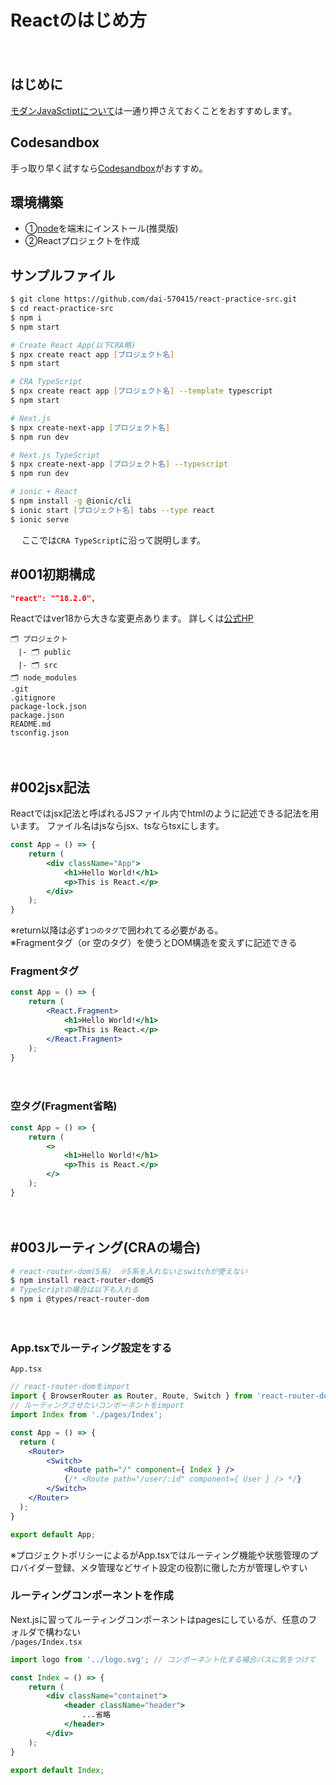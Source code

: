 # Reactのはじめ方
　
## はじめに
[モダンJavaSctiptについて](https://xd.adobe.com/view/5e3085ea-b9d4-4102-a7c0-2761a1e36995-0b63/)は一通り押さえておくことをおすすめします。
　
## Codesandbox
手っ取り早く試すなら[Codesandbox](https://codesandbox.io/)がおすすめ。
　
## 環境構築
- ①[node](https://nodejs.org/ja)を端末にインストール(推奨版)
- ②Reactプロジェクトを作成
　
## サンプルファイル
```zsh
$ git clone https://github.com/dai-570415/react-practice-src.git
$ cd react-practice-src
$ npm i
$ npm start
```

```zsh
# Create React App(以下CRA略)
$ npx create react app [プロジェクト名]
$ npm start

# CRA TypeScript
$ npx create react app [プロジェクト名] --template typescript
$ npm start

# Next.js
$ npx create-next-app [プロジェクト名]
$ npm run dev

# Next.js TypeScript
$ npx create-next-app [プロジェクト名] --typescript
$ npm run dev

# ionic + React
$ npm install -g @ionic/cli
$ ionic start [プロジェクト名] tabs --type react
$ ionic serve
```
　
ここでは`CRA TypeScript`に沿って説明します。
　
## #001初期構成
```json
"react": "^18.2.0",
```
Reactではver18から大きな変更点あります。
詳しくは[公式HP](https://ja.legacy.reactjs.org/blog/2022/03/29/react-v18.html)
　
```
🗂 プロジェクト
　|- 🗂 public
　|- 🗂 src
🗂 node_modules
.git
.gitignore
package-lock.json
package.json
README.md
tsconfig.json
```
　
## #002jsx記法
Reactではjsx記法と呼ばれるJSファイル内でhtmlのように記述できる記法を用います。
ファイル名はjsならjsx、tsならtsxにします。
　
```jsx
const App = () => {
    return (
        <div className="App">
            <h1>Hello World!</h1>
            <p>This is React.</p>
        </div>
    );
}
```
※return以降は必ず`1つのタグ`で囲われてる必要がある。<br>
※Fragmentタグ（or 空のタグ）を使うとDOM構造を変えずに記述できる
　
### Fragmentタグ
```jsx
const App = () => {
    return (
        <React.Fragment>
            <h1>Hello World!</h1>
            <p>This is React.</p>
        </React.Fragment>
    );
}
```
　
### 空タグ(Fragment省略)

```jsx
const App = () => {
    return (
        <>
            <h1>Hello World!</h1>
            <p>This is React.</p>
        </>
    );
}
```
　
## #003ルーティング(CRAの場合)
```zsh
# react-router-dom(5系)　※5系を入れないとswitchが使えない
$ npm install react-router-dom@5
# TypeScriptの場合は以下も入れる
$ npm i @types/react-router-dom
```
　
### App.tsxでルーティング設定をする
`App.tsx`
```jsx
// react-router-domをimport
import { BrowserRouter as Router, Route, Switch } from 'react-router-dom';
// ルーティングさせたいコンポーネントをimport
import Index from './pages/Index';

const App = () => {
  return (
    <Router>
        <Switch>
            <Route path="/" component={ Index } />
            {/* <Route path="/user/:id" component={ User } /> */}
        </Switch>
    </Router>
  );
}

export default App;
```
※プロジェクトポリシーによるがApp.tsxではルーティング機能や状態管理のプロバイダー登録、メタ管理などサイト設定の役割に徹した方が管理しやすい
　
### ルーティングコンポーネントを作成
Next.jsに習ってルーティングコンポーネントはpagesにしているが、任意のフォルダで構わない<br>
`/pages/Index.tsx`
```jsx
import logo from '../logo.svg'; // コンポーネント化する場合パスに気をつけて

const Index = () => {
    return (
        <div className="containet">
            <header className="header">
                ...省略
            </header>
        </div>
    );
}

export default Index;
```